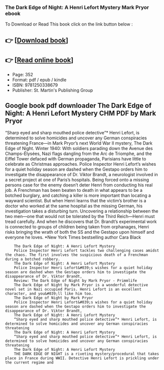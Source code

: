 ### The Dark Edge of Night: A Henri Lefort Mystery Mark Pryor ebook

To Download or Read This book click on the link button below :

## 👉  [**[Download book](http://get-pdfs.com/download.php?group=book&from=github.com&id=717694&lnk=1061 "Download book")**]

## 👉  [**[Read online book](http://get-pdfs.com/download.php?group=book&from=github.com&id=717694&lnk=1061 "Read online book")**]


* Page: 352
* Format: pdf / epub / kindle
* ISBN: 9781250338679
* Publisher: St. Martin&#039;s Publishing Group



## Google book pdf downloader The Dark Edge of Night: A Henri Lefort Mystery CHM PDF by Mark Pryor



“Sharp eyed and sharp mouthed police detective”* Henri Lefort, is determined to solve homicides and uncover any German conspiracies threatening France—in Mark Pryor’s next World War II mystery, The Dark Edge of Night. Winter 1940: With soldiers parading down the Avenue des Champs-Élysées, Nazi flags dangling from the Arc de Triomphe, and the Eiffel Tower defaced with German propaganda, Parisians have little to celebrate as Christmas approaches. Police Inspector Henri Lefort’s wishes for a quiet holiday season are dashed when the Gestapo orders him to investigate the disappearance of Dr. Viktor Brandt, a neurologist involved in a secret project at one of Paris’s hospitals. Being forced onto a missing persons case for the enemy doesn’t deter Henri from conducting his real job. A Frenchman has been beaten to death in what appears to be a botched burglary, and catching a killer is more important than locating a wayward scientist. But when Henri learns that the victim’s brother is a doctor who worked at the same hospital as the missing German, his investigation takes a disturbing turn. Uncovering a relationship between the two men—one that would not be tolerated by the Third Reich—Henri must tread carefully. And when he discovers that Dr. Brandt’s experimental work is connected to groups of children being taken from orphanages, Henri risks bringing the wrath of both the SS and the Gestapo upon himself and everyone he loves. *New York Times bestselling author Cara Black


        The Dark Edge of Night: A Henri Lefort Mystery
        Police Inspector Henri Lefort tackles two challenging cases amidst the chaos. The first involves the suspicious death of a Frenchman during a botched robbery.
        The Dark Edge of Night: A Henri Lefort Mystery
        Police Inspector Henri Lefort&#039;s wishes for a quiet holiday season are dashed when the Gestapo orders him to investigate the disappearance of Dr. Viktor Brandt, 
        Review: The Dark Edge of Night by Mark Pryor - Primmlife
        The Dark Edge of Night by Mark Pryor is a wonderful detective novel set in Nazi occupied Paris. Henri Lefort is an excellent character, and you&#039;ll like him too.
        The Dark Edge of Night by Mark Pryor
        Police Inspector Henri Lefort&#039;s wishes for a quiet holiday season are dashed when the Gestapo orders him to investigate the disappearance of Dr. Viktor Brandt, 
        The Dark Edge of Night: A Henri Lefort Mystery
        “Sharp eyed and sharp mouthed police detective”* Henri Lefort, is determined to solve homicides and uncover any German conspiracies threatening 
        The Dark Edge of Night: A Henri Lefort Mystery
        “Sharp eyed and sharp mouthed police detective”* Henri Lefort, is determined to solve homicides and uncover any German conspiracies threatening 
        The Dark Edge of Night: A Henri Lefort Mystery
        THE DARK EDGE OF NIGHT is a riveting mystery/procedural that takes place in France during WWII. Detective Henri Lefort is prickling under the current regime and 
    




